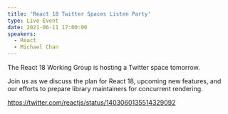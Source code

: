 ```yaml
---
title: 'React 18 Twitter Spaces Listen Party'
type: Live Event
date: 2021-06-11 17:00:00
speakers:
  - React
  - Michael Chan
---
```


The React 18 Working Group is hosting a Twitter space tomorrow.

Join us as we discuss the plan for React 18, upcoming new features, and our efforts to prepare library maintainers for concurrent rendering.

https://twitter.com/reactjs/status/1403060135514329092
